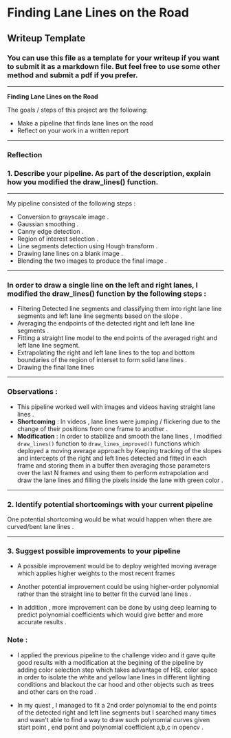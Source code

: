 # **Finding Lane Lines on the Road** 

## Writeup Template

### You can use this file as a template for your writeup if you want to submit it as a markdown file. But feel free to use some other method and submit a pdf if you prefer.

---

**Finding Lane Lines on the Road**

The goals / steps of this project are the following:
* Make a pipeline that finds lane lines on the road
* Reflect on your work in a written report



---

### Reflection

### 1. Describe your pipeline. As part of the description, explain how you modified the draw_lines() function.
---
My pipeline consisted of the following steps :
- Conversion to grayscale image .
- Gaussian smoothing .
- Canny edge detection .
- Region of interest selection .
- Line segments detection using Hough transform .
- Drawing lane lines on a blank image .
- Blending the two images to produce the final image . 
  
---
### In order to draw a single line on the left and right lanes, I modified the draw_lines() function by the following steps :
- Filtering Detected line segments and classifying them into right lane line segments and left lane line  segments based on the slope .
- Averaging the endpoints of the detected right and left lane line segments .
- Fitting a straight line model to the end points of the averaged right and left lane line segment. 
- Extrapolating the right and left lane lines to the top and bottom boundaries of the region of interset to form solid lane lines .
- Drawing the final lane lines
 --- 
### **Observations** :
 
- This pipeline worked well with images and videos having straight lane lines . 
- **Shortcoming** : In videos , lane lines were jumping / flickering due to the change of their positions from one frame to another .
- **Modification** : In order to stabilize and smooth the lane lines , I modified ```draw_lines()``` function to ```draw_lines_improved()``` functions which deployed a moving average approach by Keeping tracking of the slopes and intercepts of the right and left lines detected and fitted in each frame and storing them in a buffer then averaging those parameters over the last N frames and using them to perform extrapolation and draw the lane lines and filling the pixels inside the lane with green color .  

---
### 2. Identify potential shortcomings with your current pipeline


One potential shortcoming would be what would happen when there are curved/bent lane lines .

---

### 3. Suggest possible improvements to your pipeline

- A possible improvement would be to deploy weighted moving average which applies higher weights to the most recent frames

- Another potential improvement could be using higher-order polynomial rather than the straight line to better fit the curved lane lines . 

- In addition , more improvement can be done by using deep learning to predict  polynomial coefficients which would give better and more accurate results .

### Note :

- I applied the previous pipeline to the challenge video and it gave quite good results with a modification at the begining of the pipeline by adding  color selection step which takes advantage of HSL color space in order to isolate the white and yellow lane lines in different lighting conditions and blackout the car hood and other objects such as trees and other cars on the road .

- In my quest , I managed to fit a 2nd order polynomial to the end points of the detected right and left line segments but I searched many times and wasn't able to find a way to draw such polynomial curves given start point , end point and polynomial coefficient a,b,c  in opencv .  
